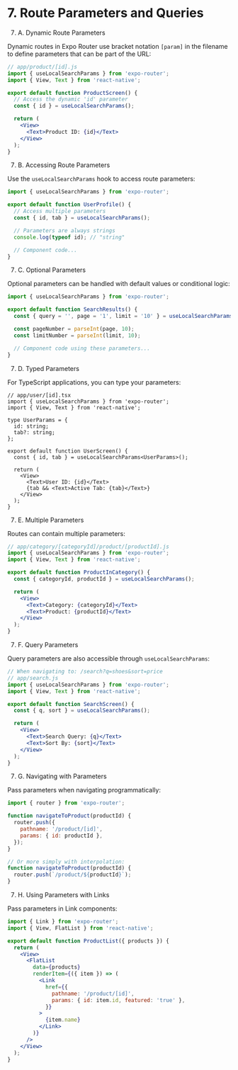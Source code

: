 # 7. Route Parameters and Queries

7. A. Dynamic Route Parameters

Dynamic routes in Expo Router use bracket notation `[param]` in the filename to define parameters that can be part of the URL:

```jsx
// app/product/[id].js
import { useLocalSearchParams } from 'expo-router';
import { View, Text } from 'react-native';

export default function ProductScreen() {
  // Access the dynamic 'id' parameter
  const { id } = useLocalSearchParams();

  return (
    <View>
      <Text>Product ID: {id}</Text>
    </View>
  );
}
```

7. B. Accessing Route Parameters

Use the `useLocalSearchParams` hook to access route parameters:

```jsx
import { useLocalSearchParams } from 'expo-router';

export default function UserProfile() {
  // Access multiple parameters
  const { id, tab } = useLocalSearchParams();

  // Parameters are always strings
  console.log(typeof id); // "string"

  // Component code...
}
```

7. C. Optional Parameters

Optional parameters can be handled with default values or conditional logic:

```jsx
import { useLocalSearchParams } from 'expo-router';

export default function SearchResults() {
  const { query = '', page = '1', limit = '10' } = useLocalSearchParams();

  const pageNumber = parseInt(page, 10);
  const limitNumber = parseInt(limit, 10);

  // Component code using these parameters...
}
```

7. D. Typed Parameters

For TypeScript applications, you can type your parameters:

```tsx
// app/user/[id].tsx
import { useLocalSearchParams } from 'expo-router';
import { View, Text } from 'react-native';

type UserParams = {
  id: string;
  tab?: string;
};

export default function UserScreen() {
  const { id, tab } = useLocalSearchParams<UserParams>();

  return (
    <View>
      <Text>User ID: {id}</Text>
      {tab && <Text>Active Tab: {tab}</Text>}
    </View>
  );
}
```

7. E. Multiple Parameters

Routes can contain multiple parameters:

```jsx
// app/category/[categoryId]/product/[productId].js
import { useLocalSearchParams } from 'expo-router';
import { View, Text } from 'react-native';

export default function ProductInCategory() {
  const { categoryId, productId } = useLocalSearchParams();

  return (
    <View>
      <Text>Category: {categoryId}</Text>
      <Text>Product: {productId}</Text>
    </View>
  );
}
```

7. F. Query Parameters

Query parameters are also accessible through `useLocalSearchParams`:

```jsx
// When navigating to: /search?q=shoes&sort=price
// app/search.js
import { useLocalSearchParams } from 'expo-router';
import { View, Text } from 'react-native';

export default function SearchScreen() {
  const { q, sort } = useLocalSearchParams();

  return (
    <View>
      <Text>Search Query: {q}</Text>
      <Text>Sort By: {sort}</Text>
    </View>
  );
}
```

7. G. Navigating with Parameters

Pass parameters when navigating programmatically:

```jsx
import { router } from 'expo-router';

function navigateToProduct(productId) {
  router.push({
    pathname: '/product/[id]',
    params: { id: productId },
  });
}

// Or more simply with interpolation:
function navigateToProduct(productId) {
  router.push(`/product/${productId}`);
}
```

7. H. Using Parameters with Links

Pass parameters in Link components:

```jsx
import { Link } from 'expo-router';
import { View, FlatList } from 'react-native';

export default function ProductList({ products }) {
  return (
    <View>
      <FlatList
        data={products}
        renderItem={({ item }) => (
          <Link
            href={{
              pathname: '/product/[id]',
              params: { id: item.id, featured: 'true' },
            }}
          >
            {item.name}
          </Link>
        )}
      />
    </View>
  );
}
```
